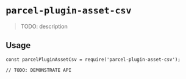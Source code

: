 # `parcel-plugin-asset-csv`

> TODO: description

## Usage

```
const parcelPluginAssetCsv = require('parcel-plugin-asset-csv');

// TODO: DEMONSTRATE API
```
